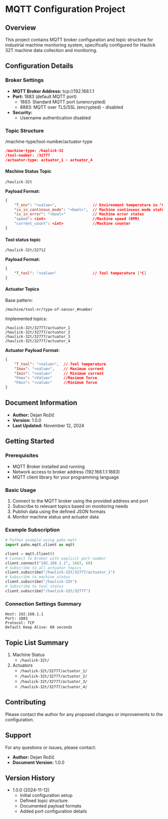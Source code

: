 # MQTT Configuration Project

## Overview
This project contains MQTT broker configuration and topic structure for industrial machine monitoring system, specifically configured for Haulick 32T machine data collection and monitoring.

## Configuration Details

### Broker Settings
- **MQTT Broker Address:** tcp://192.168.1.1
- **Port:** 1883 (default MQTT port)
  - 1883: Standard MQTT port (unencrypted)
  - 8883: MQTT over TLS/SSL (encrypted) - disabled
- **Security:**
  - Username authentication disabled

### Topic Structure
/machine-type/tool-number/actuator-type
```json
/machine-type: /haulick-32
/tool-number: /32777
/actuator-type: actuator_1 - actuator_4
```
#### Machine Status Topic
```
/haulick-32t
```
**Payload Format:**
```json
{
    "T_env": "<value>",                // Environment temperature in °C
    "is_in_continous_mode": "<bool>",  // Machine continuous mode status
    "is_in_error": "<bool>"            // Machine error status
    "speed": <int>                     //Machine speed (RPM)
    "current_count": <int>             //Machine counter
}
```

#### Tool status topic
```
/haulick-32t/32712
```
**Payload Format:**
```json
{
    "T_tool": "<value>"                // Tool temperature [°C]
}
```

#### Actuator Topics
Base pattern:
```
/machine/tool-nr/type-of-sensor_#number
```

Implemented topics:
```
/haulick-32t/32777/actuator_1
/haulick-32t/32777/actuator_2
/haulick-32t/32777/actuator_3
/haulick-32t/32777/actuator_4
```

**Actuator Payload Format:**
```json
{
    "T_tool": "<value>",  // Tool temperature
    "Imax": "<value>",    // Maximum current
    "Imin": "<value>"     // Minimum current
    "Fmax": "<Value>"     //Maximum force
    "Fmin": "<value>"     //Minimum force
}
```

## Document Information
- **Author:** Dejan Rožič
- **Version:** 1.0.0
- **Last Updated:** November 12, 2024

## Getting Started

### Prerequisites
- MQTT Broker installed and running
- Network access to broker address (192.168.1.1:1883)
- MQTT client library for your programming language

### Basic Usage
1. Connect to the MQTT broker using the provided address and port
2. Subscribe to relevant topics based on monitoring needs
3. Publish data using the defined JSON formats
4. Monitor machine status and actuator data

### Example Subscription
```python
# Python example using paho-mqtt
import paho.mqtt.client as mqtt

client = mqtt.Client()
# Connect to broker with explicit port number
client.connect("192.168.1.1", 1883, 60)
# Subscribe to all actuator topics
client.subscribe("/haulick-32t/32777/actuator_1")
# Subscribe to machine status
client.subscribe("/haulick-32t")
# Subscribe to tool status
client.subscribe("/haulick-32t/32777")

```

### Connection Settings Summary
```
Host: 192.168.1.1
Port: 1883
Protocol: TCP
Default Keep Alive: 60 seconds
```

## Topic List Summary
1. Machine Status
   - `/haulick-32t/`
2. Actuators
   - `/haulick-32t/32777/actuator_1/`
   - `/haulick-32t/32777/actuator_2/`
   - `/haulick-32t/32777/actuator_3/`
   - `/haulick-32t/32777/actuator_4/`

## Contributing
Please contact the author for any proposed changes or improvements to the configuration.

## Support
For any questions or issues, please contact:
- **Author:** Dejan Rožič
- **Document Version:** 1.0.0

## Version History
- 1.0.0 (2024-11-12)
  - Initial configuration setup
  - Defined topic structure
  - Documented payload formats
  - Added port configuration details

